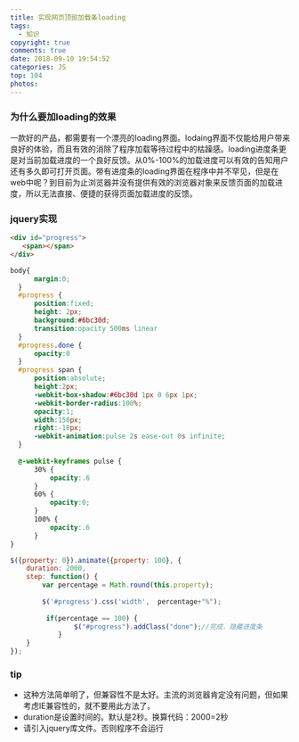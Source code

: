 ```yaml
---
title: 实现网页顶部加载条loading
tags:
  - 知识
copyright: true
comments: true
date: 2018-09-10 19:54:52
categories: JS
top: 104
photos:
---
```


### 为什么要加loading的效果

一款好的产品，都需要有一个漂亮的loading界面。lodaing界面不仅能给用户带来良好的体验，而且有效的消除了程序加载等待过程中的枯躁感。loading进度条更是对当前加载进度的一个良好反馈。从0%-100%的加载进度可以有效的告知用户还有多久即可打开页面。带有进度条的loading界面在程序中并不罕见，但是在web中呢？到目前为止浏览器并没有提供有效的浏览器对象来反馈页面的加载进度，所以无法直接、便捷的获得页面加载进度的反馈。

### jquery实现
```html
<div id="progress"> 
   <span></span> 
</div> 
```

```css
body{ 
      margin:0; 
  } 
  #progress { 
      position:fixed; 
      height: 2px; 
      background:#6bc30d; 
      transition:opacity 500ms linear 
  } 
  #progress.done { 
      opacity:0 
  } 
  #progress span { 
      position:absolute; 
      height:2px; 
      -webkit-box-shadow:#6bc30d 1px 0 6px 1px; 
      -webkit-border-radius:100%; 
      opacity:1; 
      width:150px; 
      right:-10px; 
      -webkit-animation:pulse 2s ease-out 0s infinite; 
  } 
 
  @-webkit-keyframes pulse { 
      30% { 
          opacity:.6 
      } 
      60% { 
          opacity:0; 
      } 
      100% { 
          opacity:.6 
      } 
} 
```

```javascript
$({property: 0}).animate({property: 100}, { 
    duration: 2000, 
    step: function() { 
        var percentage = Math.round(this.property); 
 
        $('#progress').css('width',  percentage+"%"); 
 
         if(percentage == 100) { 
                $("#progress").addClass("done");//完成，隐藏进度条 
            } 
    } 
}); 
```

### tip
- 这种方法简单明了，但兼容性不是太好。主流的浏览器肯定没有问题，但如果考虑IE兼容性的，就不要用此方法了。
- duration是设置时间的。默认是2秒。换算代码：2000=2秒
- 请引入jquery库文件。否则程序不会运行

